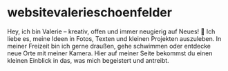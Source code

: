 # websitevalerieschoenfelder
Hey, ich bin Valerie – kreativ, offen und immer neugierig auf Neues! 🌸 Ich liebe es, meine Ideen in Fotos, Texten und kleinen Projekten auszuleben. In meiner Freizeit bin ich gerne draußen, gehe schwimmen oder entdecke neue Orte mit meiner Kamera. Hier auf meiner Seite bekommst du einen kleinen Einblick in das, was mich begeistert und antreibt.
